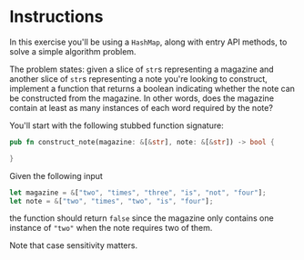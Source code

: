# Instructions

In this exercise you'll be using a `HashMap`, along with entry API methods, to solve a simple algorithm problem.

The problem states: given a slice of `str`s representing a magazine and another slice of `str`s representing a note you're looking to construct, implement a function that returns a boolean indicating whether the note can be constructed from the magazine. In other words, does the magazine contain at least as many instances of each word required by the note?

You'll start with the following stubbed function signature:

```rust
pub fn construct_note(magazine: &[&str], note: &[&str]) -> bool {

}
```

Given the following input

```rust
let magazine = &["two", "times", "three", "is", "not", "four"];
let note = &["two", "times", "two", "is", "four"];
```

the function should return `false` since the magazine only contains one instance of `"two"` when the note requires two of them.

Note that case sensitivity matters.
